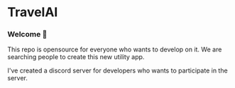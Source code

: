 # TravelAI
### Welcome 👋
This repo is opensource for everyone who wants to develop on it. We are searching people to create this new utility app.

I've created a discord server for developers who wants to participate in the server.
